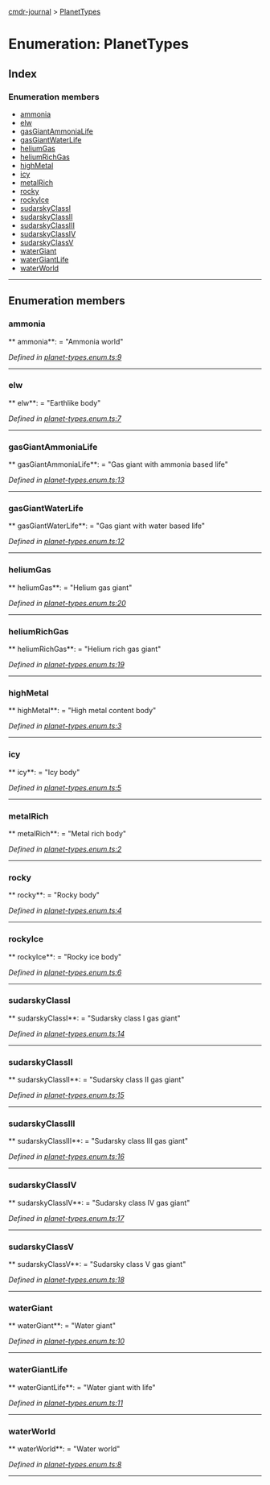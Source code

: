 [cmdr-journal](../README.md) > [PlanetTypes](../enums/planettypes.md)



# Enumeration: PlanetTypes

## Index

### Enumeration members

* [ammonia](planettypes.md#ammonia)
* [elw](planettypes.md#elw)
* [gasGiantAmmoniaLife](planettypes.md#gasgiantammonialife)
* [gasGiantWaterLife](planettypes.md#gasgiantwaterlife)
* [heliumGas](planettypes.md#heliumgas)
* [heliumRichGas](planettypes.md#heliumrichgas)
* [highMetal](planettypes.md#highmetal)
* [icy](planettypes.md#icy)
* [metalRich](planettypes.md#metalrich)
* [rocky](planettypes.md#rocky)
* [rockyIce](planettypes.md#rockyice)
* [sudarskyClassI](planettypes.md#sudarskyclassi)
* [sudarskyClassII](planettypes.md#sudarskyclassii)
* [sudarskyClassIII](planettypes.md#sudarskyclassiii)
* [sudarskyClassIV](planettypes.md#sudarskyclassiv)
* [sudarskyClassV](planettypes.md#sudarskyclassv)
* [waterGiant](planettypes.md#watergiant)
* [waterGiantLife](planettypes.md#watergiantlife)
* [waterWorld](planettypes.md#waterworld)



---
## Enumeration members
<a id="ammonia"></a>

###  ammonia

** ammonia**:    = "Ammonia world"

*Defined in [planet-types.enum.ts:9](https://github.com/chrisbruford/cmdr-journal/blob/5b08b7d/src/planet-types.enum.ts#L9)*





___

<a id="elw"></a>

###  elw

** elw**:    = "Earthlike body"

*Defined in [planet-types.enum.ts:7](https://github.com/chrisbruford/cmdr-journal/blob/5b08b7d/src/planet-types.enum.ts#L7)*





___

<a id="gasgiantammonialife"></a>

###  gasGiantAmmoniaLife

** gasGiantAmmoniaLife**:    = "Gas giant with ammonia based life"

*Defined in [planet-types.enum.ts:13](https://github.com/chrisbruford/cmdr-journal/blob/5b08b7d/src/planet-types.enum.ts#L13)*





___

<a id="gasgiantwaterlife"></a>

###  gasGiantWaterLife

** gasGiantWaterLife**:    = "Gas giant with water based life"

*Defined in [planet-types.enum.ts:12](https://github.com/chrisbruford/cmdr-journal/blob/5b08b7d/src/planet-types.enum.ts#L12)*





___

<a id="heliumgas"></a>

###  heliumGas

** heliumGas**:    = "Helium gas giant"

*Defined in [planet-types.enum.ts:20](https://github.com/chrisbruford/cmdr-journal/blob/5b08b7d/src/planet-types.enum.ts#L20)*





___

<a id="heliumrichgas"></a>

###  heliumRichGas

** heliumRichGas**:    = "Helium rich gas giant"

*Defined in [planet-types.enum.ts:19](https://github.com/chrisbruford/cmdr-journal/blob/5b08b7d/src/planet-types.enum.ts#L19)*





___

<a id="highmetal"></a>

###  highMetal

** highMetal**:    = "High metal content body"

*Defined in [planet-types.enum.ts:3](https://github.com/chrisbruford/cmdr-journal/blob/5b08b7d/src/planet-types.enum.ts#L3)*





___

<a id="icy"></a>

###  icy

** icy**:    = "Icy body"

*Defined in [planet-types.enum.ts:5](https://github.com/chrisbruford/cmdr-journal/blob/5b08b7d/src/planet-types.enum.ts#L5)*





___

<a id="metalrich"></a>

###  metalRich

** metalRich**:    = "Metal rich body"

*Defined in [planet-types.enum.ts:2](https://github.com/chrisbruford/cmdr-journal/blob/5b08b7d/src/planet-types.enum.ts#L2)*





___

<a id="rocky"></a>

###  rocky

** rocky**:    = "Rocky body"

*Defined in [planet-types.enum.ts:4](https://github.com/chrisbruford/cmdr-journal/blob/5b08b7d/src/planet-types.enum.ts#L4)*





___

<a id="rockyice"></a>

###  rockyIce

** rockyIce**:    = "Rocky ice body"

*Defined in [planet-types.enum.ts:6](https://github.com/chrisbruford/cmdr-journal/blob/5b08b7d/src/planet-types.enum.ts#L6)*





___

<a id="sudarskyclassi"></a>

###  sudarskyClassI

** sudarskyClassI**:    = "Sudarsky class I gas giant"

*Defined in [planet-types.enum.ts:14](https://github.com/chrisbruford/cmdr-journal/blob/5b08b7d/src/planet-types.enum.ts#L14)*





___

<a id="sudarskyclassii"></a>

###  sudarskyClassII

** sudarskyClassII**:    = "Sudarsky class II gas giant"

*Defined in [planet-types.enum.ts:15](https://github.com/chrisbruford/cmdr-journal/blob/5b08b7d/src/planet-types.enum.ts#L15)*





___

<a id="sudarskyclassiii"></a>

###  sudarskyClassIII

** sudarskyClassIII**:    = "Sudarsky class III gas giant"

*Defined in [planet-types.enum.ts:16](https://github.com/chrisbruford/cmdr-journal/blob/5b08b7d/src/planet-types.enum.ts#L16)*





___

<a id="sudarskyclassiv"></a>

###  sudarskyClassIV

** sudarskyClassIV**:    = "Sudarsky class IV gas giant"

*Defined in [planet-types.enum.ts:17](https://github.com/chrisbruford/cmdr-journal/blob/5b08b7d/src/planet-types.enum.ts#L17)*





___

<a id="sudarskyclassv"></a>

###  sudarskyClassV

** sudarskyClassV**:    = "Sudarsky class V gas giant"

*Defined in [planet-types.enum.ts:18](https://github.com/chrisbruford/cmdr-journal/blob/5b08b7d/src/planet-types.enum.ts#L18)*





___

<a id="watergiant"></a>

###  waterGiant

** waterGiant**:    = "Water giant"

*Defined in [planet-types.enum.ts:10](https://github.com/chrisbruford/cmdr-journal/blob/5b08b7d/src/planet-types.enum.ts#L10)*





___

<a id="watergiantlife"></a>

###  waterGiantLife

** waterGiantLife**:    = "Water giant with life"

*Defined in [planet-types.enum.ts:11](https://github.com/chrisbruford/cmdr-journal/blob/5b08b7d/src/planet-types.enum.ts#L11)*





___

<a id="waterworld"></a>

###  waterWorld

** waterWorld**:    = "Water world"

*Defined in [planet-types.enum.ts:8](https://github.com/chrisbruford/cmdr-journal/blob/5b08b7d/src/planet-types.enum.ts#L8)*





___


